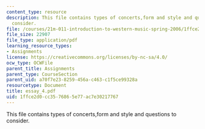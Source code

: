 ```yaml
---
content_type: resource
description: This file contains types of concerts,form and style and questions to
  consider.
file: /courses/21m-011-introduction-to-western-music-spring-2006/1ffce2d0cc3576865e77ac7e30217767_essay_4.pdf
file_size: 22907
file_type: application/pdf
learning_resource_types:
- Assignments
license: https://creativecommons.org/licenses/by-nc-sa/4.0/
ocw_type: OCWFile
parent_title: Assignments
parent_type: CourseSection
parent_uid: a70f7e23-8259-456a-c463-c1f5ce99328a
resourcetype: Document
title: essay_4.pdf
uid: 1ffce2d0-cc35-7686-5e77-ac7e30217767
---
```

This file contains types of concerts,form and style and questions to consider.